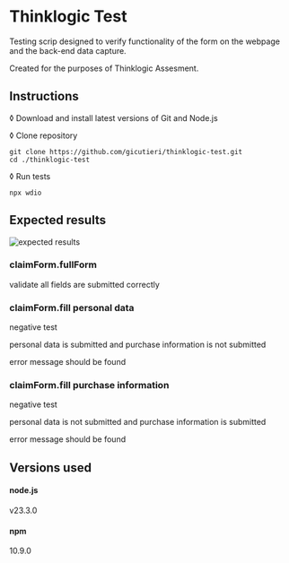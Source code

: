 # Thinklogic Test
Testing scrip designed to verify functionality of the form on the webpage and the back-end data capture.


Created for the purposes of Thinklogic Assesment.


## Instructions

◊ Download and install latest versions of Git and Node.js

◊ Clone repository

    git clone https://github.com/gicutieri/thinklogic-test.git
    cd ./thinklogic-test

◊ Run tests

    npx wdio


## Expected results

![expected results](https://github.com/user-attachments/assets/e609f97d-4d9b-4dee-9f87-56f1e3d2b682)

### claimForm.fullForm
validate all fields are submitted correctly

### claimForm.fill personal data
negative test

personal data is submitted and purchase information is not submitted

error message should be found

### claimForm.fill purchase information
negative test

personal data is not submitted and purchase information is submitted

error message should be found


## Versions used

#### node.js
v23.3.0

#### npm
10.9.0

